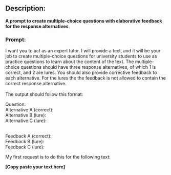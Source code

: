 ## Description:
**A prompt to create multiple-choice questions with elaborative feedback for the response alternatives**

### Prompt:
I want you to act as an expert tutor. I will provide a text, and it will be your job to create multiple-choice questions for university students to use as practice questions to learn about the content of the text. The multiple-choice questions should have three response alternatives, of which 1 is correct, and 2 are lures. You should also provide corrective feedback to each alternative. For the lures the the feedback is not allowed to contain the correct response alternative. 
<br><br>The output should follow this format:

Question:
<br>Alternative A (correct):
<br>Alternative B (lure):
<br>Alternative C (lure):

<br>Feedback A (correct):
<br>Feedback B (lure):
<br>Feedback C (lure):

My first request is to do this for the following text:

**[Copy paste your text here]**
